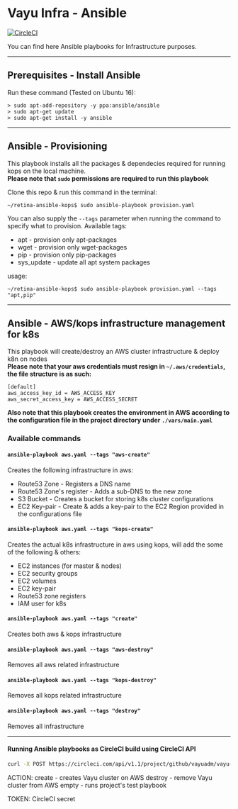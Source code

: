 # Vayu Infra - Ansible

[![CircleCI](https://circleci.com/gh/vayuadm/vayu-ansible-infra.svg?style=svg)](https://circleci.com/gh/vayuadm/vayu-ansible-infra)

You can find here Ansible playbooks for Infrastructure purposes.

---
## Prerequisites - Install Ansible

Run these command (Tested on Ubuntu 16):

```shell
> sudo apt-add-repository -y ppa:ansible/ansible
> sudo apt-get update
> sudo apt-get install -y ansible
```
---
## Ansible - Provisioning
This playbook installs all the packages & dependecies required for running kops on the local machine.
<BR />
**Please note that `sudo` permissions are required to run this playbook**

Clone this repo & run this command in the terminal:
```shell
~/retina-ansible-kops$ sudo ansible-playbook provision.yaml
```
You can also supply the `--tags` parameter when running the command to specify what to provision.
Available tags:
* apt - provision only apt-packages
* wget - provision only wget-packages
* pip - provision only pip-packages
* sys_update - update all apt system packages

usage: 
```shell
~/retina-ansible-kops$ sudo ansible-playbook provision.yaml --tags "apt,pip"
```
---
## Ansible - AWS/kops infrastructure management for k8s
This playbook will create/destroy an AWS cluster infrastructure & deploy k8n on nodes
<BR />
**Please note that your aws credentials must resign in `~/.aws/credentials`, the file structure is as such:**
``` aws
[default]
aws_access_key_id = AWS_ACCESS_KEY
aws_secret_access_key = AWS_ACCESS_SECRET
```

**Also note that this playbook creates the environment in AWS according to the configuration file in the project directory under `./vars/main.yaml`**

### Available commands ###
#### `ansible-playbook aws.yaml --tags "aws-create"` ####
Creates the following infrastructure in aws:
* Route53 Zone - Registers a DNS name
* Route53 Zone's register - Adds a sub-DNS to the new zone
* S3 Bucket - Creates a bucket for storing k8s cluster configurations
* EC2 Key-pair - Create & adds a key-pair to the EC2 Region provided in the configurations file

#### `ansible-playbook aws.yaml --tags "kops-create"` ####
Creates the actual k8s infrastructure in aws using kops, will add the some of the following & others:
* EC2 instances (for master & nodes)
* EC2 security groups
* EC2 volumes
* EC2 key-pair
* Route53 zone registers
* IAM user for k8s

#### `ansible-playbook aws.yaml --tags "create"` ####
Creates both aws & kops infrastructure

#### `ansible-playbook aws.yaml --tags "aws-destroy"` ####
Removes all aws related infrastructure
#### `ansible-playbook aws.yaml --tags "kops-destroy"` ####
Removes all kops related infrastructure
#### `ansible-playbook aws.yaml --tags "destroy"` ####
Removes all infrastructure

---
#### Running Ansible playbooks as CircleCI build using CircleCI API ####
``` bash 
curl -X POST https://circleci.com/api/v1.1/project/github/vayuadm/vayu-ansible-infra?circle-token=$TOKEN -data "{"build_parameters":{"ANSIBLE_ACTION": $ACTION}}"
```
ACTION: 
    create  - creates Vayu cluster on AWS
    destroy - remove Vayu cluster from AWS
    empty   - runs project's test playbook
    
TOKEN: CircleCI secret